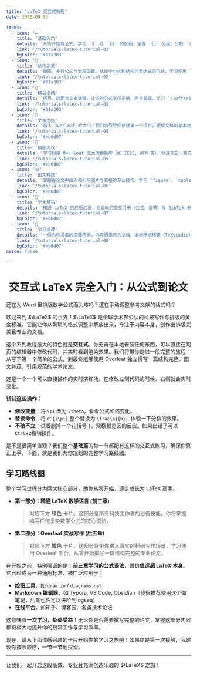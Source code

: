 ```yaml
---
title: "LaTeX 交互式教程"
date: 2025-09-15

items:
  - icon: '✒️'
    title: '基础入门'
    details: '从零开始写公式。学习 `$` 与 `$$` 的区别，掌握 `{}` 分组、分数 `\frac`、根号 `\sqrt`、上下标 `^/_` 等最核心的语法，写下你的第一个公式。'
    link: '/tutorials/latex-tutorial-01'
    bgColor: '#81a303'
  - icon: '🔡'
    title: '结构之美'
    details: '矩阵、多行公式与分段函数。从单个公式到结构化表达式的飞跃。学习使用 `matrix`、`align`、`cases` 等“环境”，轻松创建矩阵、多行推导与分段函数。'
    link: '/tutorials/latex-tutorial-02'
    bgColor: '#81a303'
  - icon: '📜'
    title: '精益求精'
    details: '括号、间距与文本装饰。让你的公式不仅正确，而且美观。学习 `\left\right` 智能括号、`\mathbb` 等专业数学字体、精细的间距控制以及 `\vec` 等符号装饰。'
    link: '/tutorials/latex-tutorial-03'
    bgColor: '#81a303'
  - icon: '🚩'
    title: '文章之始'
    details: '踏入 Overleaf 的大门！我们将引导你创建第一个项目，理解文档的基本结构（导言区、正文区），并首次在真实环境中使用 `\newcommand` 自定义命令。'
    link: '/tutorials/latex-tutorial-04'
    bgColor: '#eb6d07'
  - icon: '🔧'
    title: '模板大观'
    details: '学习利用 Overleaf 庞大的模板库（如 IEEE, ACM 等），秒速开启一篇符合期刊或会议要求的专业论文写作，真正实现内容与样式的分离。'
    link: '/tutorials/latex-tutorial-05'
    bgColor: '#eb6d07'
  - icon: '📊'
    title: '图文并茂'
    details: '掌握在论文中插入和引用图片与表格的专业技巧。学习 `figure`、`table` 环境以及 `\caption`、`\label` 和 `\ref` 的自动化引用魔法。'
    link: '/tutorials/latex-tutorial-06'
    bgColor: '#eb6d07'
  - icon: '📖'
    title: '学术基石'
    details: '精通 LaTeX 的终极武器：全自动的交叉引用（公式、章节）与 BibTeX 参考文献管理。从此告别手动调整格式和编号。'
    link: '/tutorials/latex-tutorial-07'
    bgColor: '#eb6d07'
  - icon: '🔎'
    title: '学习资源'
    details: '一份为你准备的资源清单，内容涵盖官方文档、本地环境搭建（TeXstudio）、中文 `ctex` 支持，以及如何善用 AI 助手作为你的私人 LaTeX 导师。'
    link: '/tutorials/latex-tutorial-08'
    bgColor: '#eb6d07'
aside: false

---
```


<h1 style="text-align:center;">交互式 LaTeX 完全入门：从公式到论文</h1>

还在为 Word 里排版数学公式而头疼吗？还在手动调整参考文献的格式吗？

欢迎来到 $\LaTeX$ 的世界！$\LaTeX$ 是全球学术界公认的科技写作与排版的黄金标准。它能让你从繁琐的格式调整中解放出来，专注于内容本身，创作出排版完美且专业的文档。

这个系列教程最大的特色就是**交互式**。你无需在本地安装任何东西，可以直接在网页的编辑器中修改代码，并实时看到渲染效果。我们将带你走过一段完整的旅程：从写下第一个简单的公式，到最终能够使用 Overleaf 独立撰写一篇结构完整、图文并茂、引用规范的学术论文。

这是一个一个可以直接操作的实时演练场。在修改左侧代码的时候，右侧就会实时变化。

<LatexPG initialCode="e^{i\pi} + 1 = 0" />

**试试这些操作：**
*   **修改变量**：将 `\pi` 改为 `\theta`，看看公式如何变化。
*   **替换命令**：将 `e^{i\pi}` 整个替换为 `\frac{a}{b}`，体验一下分数的效果。
*   **不破不立**：试着删掉一个花括号 `}`，观察预览区的反应。如果出错了可以`Ctrl`+`Z`撤销操作。

是不是很简单直观？我们整个**基础篇**的每一节都配有这样的交互式练习，确保你真正上手。下面，就是我们为你规划的完整学习路线图。

## 学习路线图

整个学习过程分为两大核心部分，助你从零开始，逐步成长为 LaTeX 高手。

*   **第一部分：精通 LaTeX 数学语言 (前三章)**
    > 对应下方 **绿色** 卡片。这部分是所有科技工作者的必备技能。你将掌握编写任何复杂数学公式的核心语法。

*   **第二部分：Overleaf 实战写作 (后五章)**
    > 对应下方 **橙色** 卡片。这部分将带你进入真实的科研写作场景，学习使用 Overleaf 平台，从零开始撰写一篇结构完整的专业论文。

在开始之前，特别强调的是：**前三章学习的公式语法，其价值远超 LaTeX 本身**。它已经成为一种通用标准，被广泛应用于：

*   **绘图工具**，如 `draw.io` / `diagrams.net`
*   **Markdown 编辑器**，如 Typora, VS Code, Obsidian（我很推荐使用这个做笔记，后期也许可以进阶到logseq）
*   **在线平台**，如知乎、博客园、各类技术论坛

这意味着**一次学习，处处受益**！无论你是否需要撰写完整的论文，掌握这部分内容都将极大地提升你的日常工作与学习效率。

现在，请从下面你感兴趣的卡片开始你的学习之旅吧！如果你是第一次接触，我建议你按照顺序，一节一节地探索。

<ResearchIndex />

---

让我们一起开启这段高效、专业且充满创造乐趣的 $\LaTeX$ 之旅！
